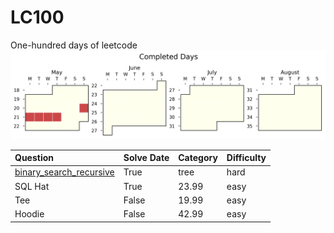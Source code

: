 # LC100
One-hundred days of leetcode
![sebas's progress xD)](./auto_assets/plot.png)

| Question              | Solve Date | Category | Difficulty |
| :---------------- | :------ | :---- |:---- |
| [binary_search_recursive](./questions/binary_search/easy/binary_search_recursive.py) |   True   | tree | hard    |
| SQL Hat           |   True   | 23.99 |   easy  |
| Tee     |  False   | 19.99 | easy    |
|  Hoodie |  False   | 42.99 | easy    |

